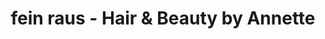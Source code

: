 ---
title: "fein raus - Hair & Beauty by Annette"
url: /urbach/fein-raus-hair-und-beauty-by-annette/
shop: Kosmetik
---